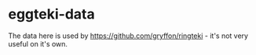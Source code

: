 # eggteki-data
The data here is used by https://github.com/gryffon/ringteki - it's not very useful on it's own.
